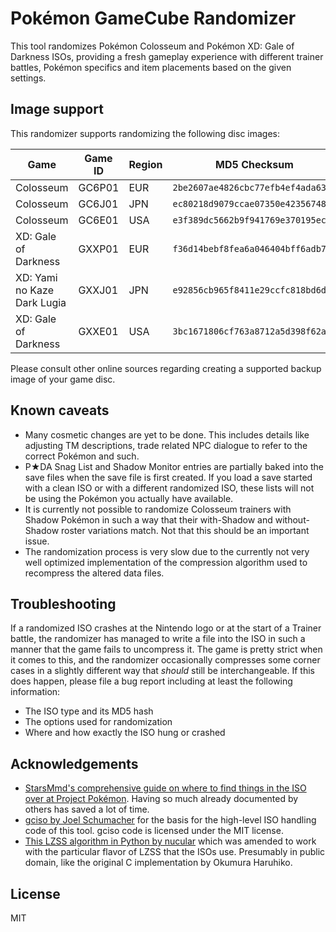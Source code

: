 # Pokémon GameCube Randomizer

This tool randomizes Pokémon Colosseum and Pokémon XD: Gale of Darkness ISOs, providing a
fresh gameplay experience with different trainer battles, Pokémon specifics and item placements
based on the given settings.

## Image support

This randomizer supports randomizing the following disc images:

| Game                        | Game ID | Region | MD5 Checksum                       |
| --------------------------- | --------|--------| ---------------------------------- |
| Colosseum                   | GC6P01  | EUR    | `2be2607ae4826cbc77efb4ef4ada6385` |
| Colosseum                   | GC6J01  | JPN    | `ec80218d9079ccae07350e42356748ce` |
| Colosseum                   | GC6E01  | USA    | `e3f389dc5662b9f941769e370195ec90` |
| XD: Gale of Darkness        | GXXP01  | EUR    | `f36d14bebf8fea6a046404bff6adb7e6` |
| XD: Yami no Kaze Dark Lugia | GXXJ01  | JPN    | `e92856cb965f8411e29ccfc818bd6d5b` |
| XD: Gale of Darkness        | GXXE01  | USA    | `3bc1671806cf763a8712a5d398f62ad3` |

Please consult other online sources regarding creating a supported backup image of your game disc.

## Known caveats
- Many cosmetic changes are yet to be done. This includes details like adjusting TM descriptions,
  trade related NPC dialogue to refer to the correct Pokémon and such.
- P★DA Snag List and Shadow Monitor entries are partially baked into the save files when the save
  file is first created. If you load a save started with a clean ISO or with a different randomized ISO,
  these lists will not be using the Pokémon you actually have available.
- It is currently not possible to randomize Colosseum trainers with Shadow Pokémon in such a way that
  their with-Shadow and without-Shadow roster variations match. Not that this should be an important issue.
- The randomization process is very slow due to the currently not very well optimized implementation of
  the compression algorithm used to recompress the altered data files.

## Troubleshooting
If a randomized ISO crashes at the Nintendo logo or at the start of a Trainer battle, the randomizer
has managed to write a file into the ISO in such a manner that the game fails to uncompress it. The
game is pretty strict when it comes to this, and the randomizer occasionally compresses some corner
cases in a slightly different way that *should* still be interchangeable. If this does happen, please
file a bug report including at least the following information:

* The ISO type and its MD5 hash
* The options used for randomization
* Where and how exactly the ISO hung or crashed

## Acknowledgements

* [StarsMmd's comprehensive guide on where to find things in the ISO over at Project Pokémon](https://projectpokemon.org/tutorials/rom/stars-pok%C3%A9mon-colosseum-and-xd-hacking-tutorial/).
  Having so much already documented by others has saved a lot of time.
* [gciso by Joel Schumacher](https://github.com/pfirsich/gciso) for the basis for the high-level 
  ISO handling code of this tool. gciso code is licensed under the MIT license.
* [This LZSS algorithm in Python by nucular](https://gist.github.com/nucular/258d544bbd1ba401232ae83a11bd8857)
  which was amended to work with the particular flavor of LZSS that the ISOs use. Presumably in
  public domain, like the original C implementation by Okumura Haruhiko.

## License

MIT
